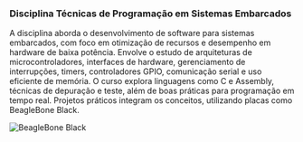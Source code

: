 ### Disciplina Técnicas de Programação em Sistemas Embarcados

A disciplina aborda o desenvolvimento de software para sistemas embarcados, com foco em otimização de recursos e desempenho em hardware de baixa potência. Envolve o estudo de arquiteturas de microcontroladores, interfaces de hardware, gerenciamento de interrupções, timers, controladores GPIO, comunicação serial e uso eficiente de memória. O curso explora linguagens como C e Assembly, técnicas de depuração e teste, além de boas práticas para programação em tempo real. Projetos práticos integram os conceitos, utilizando placas como BeagleBone Black.

![BeagleBone Black](https://i0.wp.com/makezine.com/wp-content/uploads/2013/04/beagleboneblack01.png?fit=1349%2C900&ssl=1)
